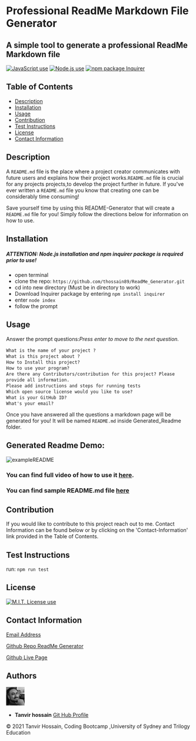 # Professional ReadMe Markdown File Generator

## A simple tool to generate a professional ReadMe Markdown file


<a href="https://img.shields.io/badge/JavaScipt-100%25-yellow"><img alt="JavaScript use" src="https://img.shields.io/badge/JavaScipt-100%25-yellow"></a> <a href="https://img.shields.io/badge/Used-Node.js-red"><img alt="Node.js use" src="https://img.shields.io/badge/Used-Node.js-red"></a> <a href="https://img.shields.io/badge/npm-Inquirer-orange"><img alt="npm package Inquirer" src="https://img.shields.io/badge/npm-Inquirer-orange"></a>

## Table of Contents

- [Description](#description)
- [Installation](#installation)
- [Usage](#usage)
- [Contribution](#contribution)
- [Test Instructions](#test-instructions)
- [License](#license)
- [Contact Information](#contact-information)

## Description

A `README.md` file is the place where a project creator communicates with future users and explains how their project works.`README.md` file is crucial for any projects projects,to develop the project further in future. If you've ever written a `README.md` file you know that creating one can be considerably time consuming!

Save yourself time by using this README-Generator that will create a `README.md` file for you! Simply follow the directions below for information on how to use.

## Installation

##### ATTENTION: Node.js installation and npm inquirer package is required prior to use!

- open terminal
- clone the repo: `https://github.com/thossain89/ReadMe_Generator.git`
- cd into new directory (Must be in directory to work) 
- Download Inquirer package by entering `npm install inquirer`
- enter `node index`
- follow the prompt

## Usage

Answer the prompt questions:_Press enter to move to the next question._

```
What is the name of your project ?
What is this project about ?
How to Install this project?
How to use your program?
Are there any Contributors/contribution for this project? Please provide all information.
Please add instructions and steps for running tests
Which open source license would you like to use?
What is your GitHub ID?
What's your email?
```

Once you have answered all the questions a markdown page will be generated for you!
It will be named `README.md` inside Generated_Readme folder.

## Generated Readme Demo:



![exampleREADME](./Develop/img/demo.gif)  

### You can find full video of how to use it [here](https://drive.google.com/file/d/1V6BelQbXVN2OvE7im2HQYCHchdFKGCq4/view).

### You can find sample README.md file [here](./Generated_Readme/README.md)

## Contribution

If you would like to contribute to this project reach out to me. Contact Information can be found below or by clicking on the 'Contact-Information' link provided in the Table of Contents.

## Test Instructions

run: `npm run test`

## License

<a href="https://img.shields.io/badge/License-MIT-brightgreen"><img alt="M.I.T. License use" src="https://img.shields.io/badge/License-MIT-brightgreen"></a>

## Contact Information

[Email Address](tanvirhossain2006@gmail.com)

[Github Repo ReadMe Generator](https://github.com/thossain89/ReadMe_Generator)

[Github Live Page](https://thossain89.github.io/ReadMe_Generator/)

## Authors   

<img src="./Develop/img/tanvir.jpg" width="50">  


* **Tanvir hossain** [Git Hub Profile](https://github.com/thossain89)  

&copy; 2021 Tanvir Hossain, Coding Bootcamp ,University of Sydney and Trilogy Education

